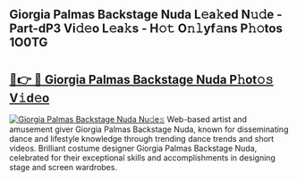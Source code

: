 ## Giorgia Palmas Backstage Nuda L𝚎a𝚔ed N𝚞𝚍e - Part-dP3 Vi𝚍𝚎o L𝚎a𝚔s - H𝚘𝚝 O𝚗𝚕yf𝚊ns P𝚑𝚘tos 1O0TG

# <h2><a href="http://kfb7rb.oniu.top/?m=Giorgia+Palmas+Backstage+Nuda">🔗👉 🔴 Giorgia Palmas Backstage Nuda P𝚑ot𝚘𝚜 V𝚒d𝚎o</a></h2>

[![Giorgia Palmas Backstage Nuda Nu𝚍e𝚜](https://i.imgur.com/0qMVB7G.gif)](http://kfb7rb.oniu.top/?m=Giorgia+Palmas+Backstage+Nuda)
Web-based artist and amusement giver Giorgia Palmas Backstage Nuda, known for disseminating dance and lifestyle knowledge through trending dance trends and short videos. Brilliant costume designer Giorgia Palmas Backstage Nuda, celebrated for their exceptional skills and accomplishments in designing stage and screen wardrobes.  
